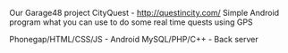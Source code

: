 Our Garage48 project CityQuest - http://questincity.com/
Simple Android program what you can use to do some real time quests using GPS

Phonegap/HTML/CSS/JS - Android
MySQL/PHP/C++ - Back server